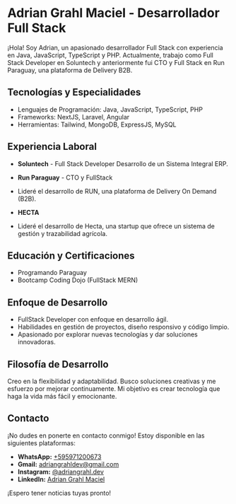 # Adrian Grahl Maciel - Desarrollador Full Stack

¡Hola! Soy Adrian, un apasionado desarrollador Full Stack con experiencia en Java, JavaScript, TypeScript y PHP. Actualmente, trabajo como Full Stack Developer en Soluntech y anteriormente fui CTO y Full Stack en Run Paraguay, una plataforma de Delivery B2B.

## Tecnologías y Especialidades

- Lenguajes de Programación: Java, JavaScript, TypeScript, PHP
- Frameworks: NextJS, Laravel, Angular
- Herramientas: Tailwind, MongoDB, ExpressJS, MySQL

## Experiencia Laboral

- **Soluntech** - Full Stack Developer
  Desarrollo de un Sistema Integral ERP.

- **Run Paraguay** - CTO y FullStack
- Lideré el desarrollo de RUN, una plataforma de Delivery On Demand (B2B).

- **HECTA**
- Lideré el desarrollo de Hecta, una startup que ofrece un sistema de gestión y trazabilidad agrícola.

## Educación y Certificaciones

- Programando Paraguay
- Bootcamp Coding Dojo (FullStack MERN)

## Enfoque de Desarrollo

- FullStack Developer con enfoque en desarrollo ágil.
- Habilidades en gestión de proyectos, diseño responsivo y código limpio.
- Apasionado por explorar nuevas tecnologías y dar soluciones innovadoras.

## Filosofía de Desarrollo

Creo en la flexibilidad y adaptabilidad. Busco soluciones creativas y me esfuerzo por mejorar continuamente. Mi objetivo es crear tecnología que haga la vida más fácil y emocionante.

## Contacto

¡No dudes en ponerte en contacto conmigo! Estoy disponible en las siguientes plataformas:

- **WhatsApp:** [+595971200673](https://wa.me/595971200673)
- **Gmail:** [adriangrahldev@gmail.com](mailto:adriangrahldev@gmail.com)
- **Instagram:** [@adriangrahl.dev](https://www.instagram.com/adriangrahl.dev/)
- **LinkedIn:** [Adrian Grahl Maciel](https://www.linkedin.com/in/adriangrahl/)

¡Espero tener noticias tuyas pronto!
